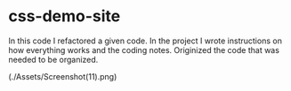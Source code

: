 # css-demo-site

In this code I refactored a given code. 
In the project I wrote instructions on how everything works and the coding notes.
Originized the code that was needed to be organized. 

(./Assets/Screenshot(11).png)

